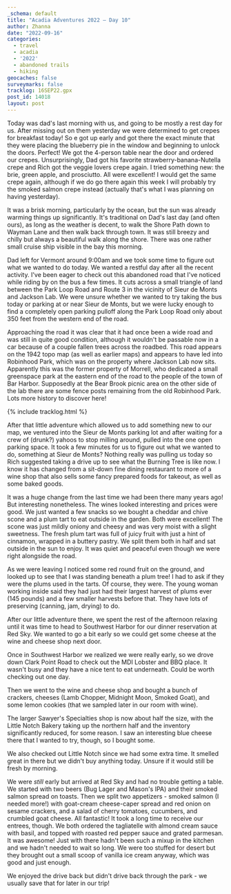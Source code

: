 ```yaml
---
_schema: default
title: "Acadia Adventures 2022 – Day 10"
author: Zhanna
date: "2022-09-16"
categories: 
  - travel
  - acadia
  - '2022'
  - abandoned trails
  - hiking
geocaches: false
surveymarks: false
tracklog: 16SEP22.gpx
post_id: 14018
layout: post  
---
```


Today was dad's last morning with us, and going to be mostly a rest day for us. After missing out on them yesterday we were determined to get crepes for breakfast today! So e got up early and got there the exact minute that they were placing the blueberry pie in the window and beginning to unlock the doors. Perfect! We got the 4-person table near the door and ordered our crepes. Unsurprisingly, Dad got his favorite strawberry-banana-Nutella crepe and Rich got the veggie lovers crepe again. I tried something new: the brie, green apple, and prosciutto. All were excellent! I would get the same crepe again, although if we do go there again this week I will probably try the smoked salmon crepe instead (actually that's what I was planning on having yesterday).

It was a brisk morning, particularly by the ocean, but the sun was already warming things up significantly. It's traditional on Dad's last day (and often ours), as long as the weather is decent, to walk the Shore Path down to Wayman Lane and then walk back through town. It was still breezy and chilly but always a beautiful walk along the shore. There was one rather small cruise ship visible in the bay this morning.

Dad left for Vermont around 9:00am and we took some time to figure out what we wanted to do today. We wanted a restful day after all the recent activity. I've been eager to check out this abandoned road that I've noticed while riding by on the bus a few times. It cuts across a small triangle of land between the Park Loop Road and Route 3 in the vicinity of Sieur de Monts and Jackson Lab. We were unsure whether we wanted to try taking the bus today or parking at or near Sieur de Monts, but we were lucky enough to find a completely open parking pulloff along the Park Loop Road only about 350 feet from the western end of the road. 

Approaching the road it was clear that it had once been a wide road and was still in quite good condition, although it wouldn't be passable now in a car because of a couple fallen trees across the roadbed. This road appears on the 1942 topo map (as well as earlier maps) and appears to have led into Robinhood Park, which was on the property where Jackson Lab now sits. Apparently this was the former property of Morrell, who dedicated a small greenspace park at the eastern end of the road to the people of the town of Bar Harbor. Supposedly at the Bear Brook picnic area on the other side of the lab there are some fence posts remaining from the old Robinhood Park. Lots more history to discover here!

{% include tracklog.html %}

After that little adventure which allowed us to add something new to our map, we ventured into the Sieur de Monts parking lot and after waiting for a crew of (drunk?) yahoos to stop milling around, pulled into the one open parking space. It took a few minutes for us to figure out what we wanted to do, something at Sieur de Monts? Nothing really was pulling us today so Rich suggested taking a drive up to see what the Burning Tree is like now. I know it has changed from a sit-down fine dining restaurant to more of a wine shop that also sells some fancy prepared foods for takeout, as well as some baked goods. 

It was a huge change from the last time we had been there many years ago! But interesting nonetheless. The wines looked interesting and prices were good. We just wanted a few snacks so we bought a cheddar and chive scone and a plum tart to eat outside in the garden. Both were excellent! The scone was just mildly oniony and cheesy and was very moist with a slight sweetness. The fresh plum tart was full of juicy fruit with just a hint of cinnamon, wrapped in a buttery pastry. We split them both in half and sat outside in the sun to enjoy. It was quiet and peaceful even though we were right alongside the road.

As we were leaving I noticed some red round fruit on the ground, and looked up to see that I was standing beneath a plum tree! I had to ask if they were the plums used in the tarts. Of course, they were. The young woman working inside said they had just had their largest harvest of plums ever (145 pounds) and a few smaller harvests before that. They have lots of preserving (canning, jam, drying) to do.

After our little adventure there, we spent the rest of the afternoon relaxing until it was time to head to Southwest Harbor for our dinner reservation at Red Sky. We wanted to go a bit early so we could get some cheese at the wine and cheese shop next door.

Once in Southwest Harbor we realized we were really early, so we drove down Clark Point Road to check out the MDI Lobster and BBQ place. It wasn't busy and they have a nice tent to eat underneath. Could be worth checking out one day.

Then we went to the wine and cheese shop and bought a bunch of crackers, cheeses (Lamb Chopper, Midnight Moon, Smoked Goat), and some lemon cookies (that we sampled later in our room with wine). 

The larger Sawyer's Specialties shop is now about half the size, with the Little Notch Bakery taking up the northern half and the inventory significantly reduced, for some reason. I saw an interesting blue cheese there that I wanted to try, though, so I bought some.

We also checked out Little Notch since we had some extra time. It smelled great in there but we didn't buy anything today. Unsure if it would still be fresh by morning.

We were _still_ early but arrived at Red Sky and had no trouble getting a table. We started with two beers (Bug Lager and Mason's IPA) and their smoked salmon spread on toasts. Then we split two appetizers - smoked salmon (I needed more!) with goat-cream cheese-caper spread and red onion on sesame crackers, and a salad of cherry tomatoes, cucumbers, and crumbled goat cheese. All fantastic! It took a long time to receive our entrees, though. We both ordered the tagliatelle with almond cream sauce with basil, and topped with roasted red pepper sauce and grated parmesan. It was awesome! Just with there hadn't been such a mixup in the kitchen and we hadn't needed to wait so long. We were too stuffed for desert but they brought out a small scoop of vanilla ice cream anyway, which was good and just enough.

We enjoyed the drive back but didn't drive back through the park - we usually save that for later in our trip!
